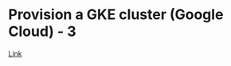 # Provision a GKE cluster (Google Cloud) - 3

[Link](https://developer.hashicorp.com/terraform/tutorials/kubernetes/gke)
